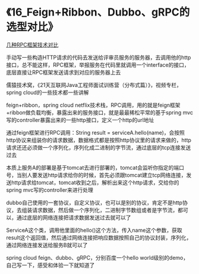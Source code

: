 # 《16_Feign+Ribbon、Dubbo、gRPC的选型对比》

[几种RPC框架技术对比](images/16/几种RPC框架技术对比.png)

手动写一些构造HTTP请求的代码去发送给评审员服务的服务器，去调用他的http接口，总不能这样，RPC框架，举报服务在代码里就调用一个interface的接口，底层直接让RPC框架发送请求到对应的服务器上去

儒猿技术窝，《21天互联网Java工程师面试训练营（分布式篇）》，视频专栏，spring cloud的一些技术都一些讲解

feign+ribbon，spring cloud netflix技术栈，RPC调用，用的就是feign框架+ribbon做负载均衡，暴露出来的服务接口，就是最最稀松平常的基于spring mvc写的controller暴露出来的一些http接口，定义一个http的url地址


通过feign框架进行RPC调用：String result = serviceA.hello(name)，会按照http协议来组装你的请求数据，数据格式都是按照http协议里的请求来做的，http请求还还必须做一个序列化，序列化成二进制的字节流，通过底层的tcp连接发送过去

本质上服务A的部署是基于tomcat去进行部署的，tomcat会监听你指定的端口号，当别人要发送http请求给你的时候，首先必须跟tomcat建立tcp网络连接，发送http请求给tomcat，tomcat收到之后，解析出来这个http请求，交给你的spring mvc写的controller来进行处理


dubbo自己使用的一套协议，自定义协议，也可以是别的协议，肯定不是http协议，去组装请求数据，然后做一个序列化，二进制字节数组或者是字节流，都可以，通过底层的网络连接把请求数据发送过去就可以了

ServiceA这个类，调用他里面的hello()这个方法，传入name这个参数，获取result这个返回值，然后通过网络连接把响应数据按照自己的协议封装，序列化，通过网络连接发送给服务B就可以了


spring cloud feign、dubbo、gRPC，分别百度一个hello world级别的demo，自己写一下，感受和体验一下就知道了



